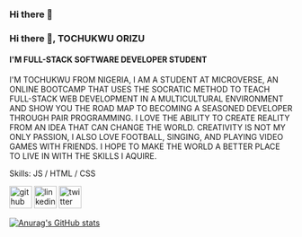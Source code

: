### Hi there 👋


### Hi there 👋, TOCHUKWU ORIZU
#### I'M FULL-STACK SOFTWARE DEVELOPER STUDENT 


I'M TOCHUKWU FROM NIGERIA, I AM A STUDENT AT MICROVERSE, AN ONLINE BOOTCAMP THAT USES THE SOCRATIC METHOD TO TEACH FULL-STACK WEB DEVELOPMENT IN A MULTICULTURAL ENVIRONMENT AND SHOW YOU THE ROAD MAP TO BECOMING A SEASONED DEVELOPER THROUGH PAIR PROGRAMMING. I LOVE THE ABILITY TO CREATE REALITY FROM AN IDEA THAT CAN CHANGE THE WORLD. CREATIVITY IS NOT MY ONLY PASSION, I ALSO LOVE FOOTBALL, SINGING, AND PLAYING VIDEO GAMES WITH FRIENDS. I HOPE TO MAKE THE WORLD A BETTER PLACE TO LIVE IN WITH THE SKILLS I AQUIRE.

Skills:  JS / HTML / CSS



[<img src='https://cdn.jsdelivr.net/npm/simple-icons@3.0.1/icons/github.svg' alt='github' height='40'>](https://github.com/Bushido-brown)  [<img src='https://cdn.jsdelivr.net/npm/simple-icons@3.0.1/icons/linkedin.svg' alt='linkedin' height='40'>](https://www.linkedin.com/in/Tochukwu/)  [<img src='https://cdn.jsdelivr.net/npm/simple-icons@3.0.1/icons/twitter.svg' alt='twitter' height='40'>](https://twitter.com/@tuzyorizu)


[![Anurag's GitHub stats](https://github-readme-stats.vercel.app/api?username=Bushido-brown)](https://github.com/Bushido-brown/github-readme-stats)

